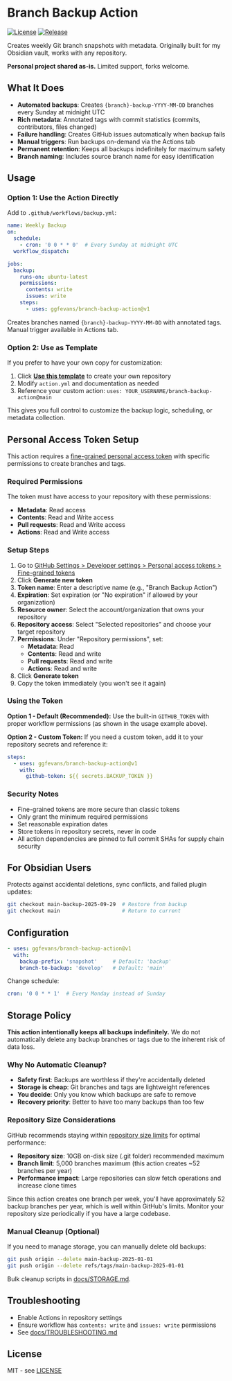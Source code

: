 # Branch Backup Action

[![License](https://img.shields.io/github/license/ggfevans/branch-backup-action)](LICENSE)
[![Release](https://img.shields.io/github/v/release/ggfevans/branch-backup-action)](https://github.com/ggfevans/branch-backup-action/releases)

Creates weekly Git branch snapshots with metadata. Originally built for my Obsidian vault, works with any repository.

**Personal project shared as-is.** Limited support, forks welcome.

## What It Does

- **Automated backups**: Creates `{branch}-backup-YYYY-MM-DD` branches every Sunday at midnight UTC
- **Rich metadata**: Annotated tags with commit statistics (commits, contributors, files changed)
- **Failure handling**: Creates GitHub issues automatically when backup fails
- **Manual triggers**: Run backups on-demand via the Actions tab
- **Permanent retention**: Keeps all backups indefinitely for maximum safety
- **Branch naming**: Includes source branch name for easy identification

## Usage

### Option 1: Use the Action Directly

Add to `.github/workflows/backup.yml`:

```yaml
name: Weekly Backup
on:
  schedule:
    - cron: '0 0 * * 0'  # Every Sunday at midnight UTC
  workflow_dispatch:

jobs:
  backup:
    runs-on: ubuntu-latest
    permissions:
      contents: write
      issues: write
    steps:
      - uses: ggfevans/branch-backup-action@v1
```

Creates branches named `{branch}-backup-YYYY-MM-DD` with annotated tags. Manual trigger available in Actions tab.

### Option 2: Use as Template

If you prefer to have your own copy for customization:

1. Click **[Use this template](https://github.com/ggfevans/branch-backup-action/generate)** to create your own repository
2. Modify `action.yml` and documentation as needed
3. Reference your custom action: `uses: YOUR_USERNAME/branch-backup-action@main`

This gives you full control to customize the backup logic, scheduling, or metadata collection.

## Personal Access Token Setup

This action requires a [fine-grained personal access token](https://docs.github.com/en/authentication/keeping-your-account-and-data-secure/managing-your-personal-access-tokens#creating-a-fine-grained-personal-access-token) with specific permissions to create branches and tags.

### Required Permissions

The token must have access to your repository with these permissions:

- **Metadata**: Read access
- **Contents**: Read and Write access
- **Pull requests**: Read and Write access  
- **Actions**: Read and Write access

### Setup Steps

1. Go to [GitHub Settings > Developer settings > Personal access tokens > Fine-grained tokens](https://github.com/settings/personal-access-tokens/new)
2. Click **Generate new token**
3. **Token name**: Enter a descriptive name (e.g., "Branch Backup Action")
4. **Expiration**: Set expiration (or "No expiration" if allowed by your organization)
5. **Resource owner**: Select the account/organization that owns your repository
6. **Repository access**: Select "Selected repositories" and choose your target repository
7. **Permissions**: Under "Repository permissions", set:
   - **Metadata**: Read
   - **Contents**: Read and write
   - **Pull requests**: Read and write
   - **Actions**: Read and write
8. Click **Generate token**
9. Copy the token immediately (you won't see it again)

### Using the Token

**Option 1 - Default (Recommended):**
Use the built-in `GITHUB_TOKEN` with proper workflow permissions (as shown in the usage example above).

**Option 2 - Custom Token:**
If you need a custom token, add it to your repository secrets and reference it:

```yaml
steps:
  - uses: ggfevans/branch-backup-action@v1
    with:
      github-token: ${{ secrets.BACKUP_TOKEN }}
```

### Security Notes

- Fine-grained tokens are more secure than classic tokens
- Only grant the minimum required permissions
- Set reasonable expiration dates
- Store tokens in repository secrets, never in code
- All action dependencies are pinned to full commit SHAs for supply chain security

## For Obsidian Users

Protects against accidental deletions, sync conflicts, and failed plugin updates:

```bash
git checkout main-backup-2025-09-29  # Restore from backup
git checkout main                    # Return to current
```

## Configuration

```yaml
- uses: ggfevans/branch-backup-action@v1
  with:
    backup-prefix: 'snapshot'     # Default: 'backup'
    branch-to-backup: 'develop'   # Default: 'main'
```

Change schedule:
```yaml
cron: '0 0 * * 1'  # Every Monday instead of Sunday
```

## Storage Policy

**This action intentionally keeps all backups indefinitely.** We do not automatically delete any backup branches or tags due to the inherent risk of data loss.

### Why No Automatic Cleanup?

- **Safety first**: Backups are worthless if they're accidentally deleted
- **Storage is cheap**: Git branches and tags are lightweight references
- **You decide**: Only you know which backups are safe to remove
- **Recovery priority**: Better to have too many backups than too few

### Repository Size Considerations

GitHub recommends staying within [repository size limits](https://docs.github.com/en/repositories/creating-and-managing-repositories/repository-limits#repository-size) for optimal performance:

- **Repository size**: 10GB on-disk size (.git folder) recommended maximum
- **Branch limit**: 5,000 branches maximum (this action creates ~52 branches per year)
- **Performance impact**: Large repositories can slow fetch operations and increase clone times

Since this action creates one branch per week, you'll have approximately 52 backup branches per year, which is well within GitHub's limits. Monitor your repository size periodically if you have a large codebase.

### Manual Cleanup (Optional)

If you need to manage storage, you can manually delete old backups:
```bash
git push origin --delete main-backup-2025-01-01
git push origin --delete refs/tags/main-backup-2025-01-01
```

Bulk cleanup scripts in [docs/STORAGE.md](docs/STORAGE.md).

## Troubleshooting

- Enable Actions in repository settings
- Ensure workflow has `contents: write` and `issues: write` permissions
- See [docs/TROUBLESHOOTING.md](docs/TROUBLESHOOTING.md)

## License

MIT - see [LICENSE](LICENSE)
